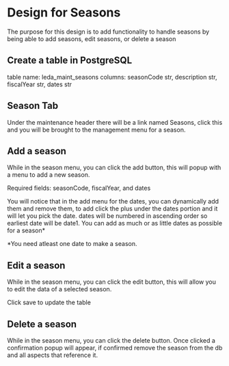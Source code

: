 # Design for Seasons
The purpose for this design is to add functionality to handle seasons by being able to add seasons, edit seasons, or delete a season

## Create a table in PostgreSQL
table name: leda_maint_seasons
columns: seasonCode str, description str, fiscalYear str, dates str

## Season Tab
Under the maintenance header there will be a link named Seasons, click this and you will be brought to the management menu for a season.

## Add a season
While in the season menu, you can click the add button, this will popup with a menu to add a new season. 

Required fields: seasonCode, fiscalYear, and dates

You will notice that in the add menu for the dates, you can dynamically add them and remove them, to add click the plus under the dates portion and it will let you pick the date. dates will be numbered in ascending order so earliest date will be date1. You can add as much or as little dates as possible for a season*

*You need atleast one date to make a season.

## Edit a season
While in the season menu, you can click the edit button, this will allow you to edit the data of a selected season.

Click save to update the table

## Delete a season
While in the season menu, you can click the delete button. Once clicked a confirmation popup will appear, if confirmed remove the season from the db and all aspects that reference it.